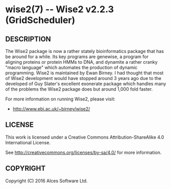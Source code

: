 # wise2(7) -- Wise2 v2.2.3 (GridScheduler)

## DESCRIPTION

The Wise2 package is now a rather stately bioinformatics package
that has be around for a while. Its key programs are genewise, a
program for aligning proteins or protein HMMs to DNA, and dynamite
a rather cranky "macro language" which automates the production of
dynamic programming.  Wise2 is maintained by Ewan Birney. I had
thought that most of Wise2 development would have stopped around 3
years ago due to the developed of Guy Slater's excellent exonerate
package which handles many of the problems the Wise2 package does
but around 1,000 fold faster.

For more information on running Wise2, please visit:
  * <http://www.ebi.ac.uk/~birney/wise2/>

## LICENSE

This work is licensed under a Creative Commons Attribution-ShareAlike
4.0 International License.

See <http://creativecommons.org/licenses/by-sa/4.0/> for more
information.

## COPYRIGHT

Copyright (C) 2016 Alces Software Ltd.


